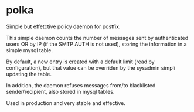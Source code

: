 # polka
Simple but effetctive policy daemon for postfix.

This simple daemon counts the number of messages sent by authenticated users OR by IP (if the SMTP AUTH is not used),
storing the information in a simple mysql table.

By default, a new entry is created with a default limit (read by configuration), but that value can be overriden
by the sysadmin simpli updating the table.

In addition, the daemon refuses messages from/to blacklisted sender/recipient, also stored in mysql tables.

Used in production and very stable and effective.
